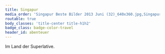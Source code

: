```yaml
---
title: Singapur
media_order: 'Singapur Beste Bilder 2013 Juni (32)_640x360.jpg,Singapur Beste Bilder 2013 Juni (40)_640x360.jpg,Singapur August 2013 (82)_640x360.jpg,Singapur August 2013 (81)_640x360.jpg,Singapur August 2013 (44)_640x360.jpg,Singapur August 2013 (74)_640x360.jpg,Singapur August 2013 (1)_640x427.jpg,Singapur August 2013 (59)_640x427.jpg,Singapur August 2013 (36)_640x427.jpg,Singapur August 2013 (52)_640x427.jpg,Singapur August 2013 (57)_640x427.jpg,Singapur August 2013 (60)_640x427.jpg,Singapur August 2013 (75)_640x360.jpg,Singapur Walter Magnet (2).jpg,Singapur August 2013 (73)_640x360.jpg,Singapur August 2013 (77)_640x360.jpg,mosaic.jpg'
routable: true
body_classes: 'title-center title-h1h2'
badge_class: badge-color-travel
header_id: abenteuer
---
```


Im Land der Superlative.